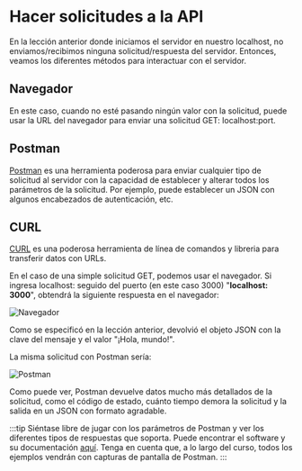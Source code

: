 # Hacer solicitudes a la API

En la lección anterior donde iniciamos el servidor en nuestro localhost, no enviamos/recibimos ninguna solicitud/respuesta del servidor. Entonces, veamos los diferentes métodos para interactuar con el servidor.

## Navegador
En este caso, cuando no esté pasando ningún valor con la solicitud, puede usar la URL del navegador para enviar una solicitud GET: localhost:port.

## Postman
[Postman](https://www.postman.com/) es una herramienta poderosa para enviar cualquier tipo de solicitud al servidor con la capacidad de establecer y alterar todos los parámetros de la solicitud. Por ejemplo, puede establecer un JSON con algunos encabezados de autenticación, etc.

## CURL
[CURL](https://curl.haxx.se/) es una poderosa herramienta de línea de comandos y libreria para transferir datos con URLs.

En el caso de una simple solicitud GET, podemos usar el navegador. Si ingresa localhost: seguido del puerto (en este caso 3000) "**localhost: 3000**", obtendrá la siguiente respuesta en el navegador:

![Navegador]()

Como se especificó en la lección anterior, devolvió el objeto JSON con la clave del mensaje y el valor "¡Hola, mundo!".

La misma solicitud con Postman sería:

![Postman]()

Como puede ver, Postman devuelve datos mucho más detallados de la solicitud, como el código de estado, cuánto tiempo demora la solicitud y la salida en un JSON con formato agradable.

:::tip
Siéntase libre de jugar con los parámetros de Postman y ver los diferentes tipos de respuestas que soporta. Puede encontrar el software y su documentación [aquí](https://www.postman.com/downloads/). Tenga en cuenta que, a lo largo del curso, todos los ejemplos vendrán con capturas de pantalla de Postman.
:::